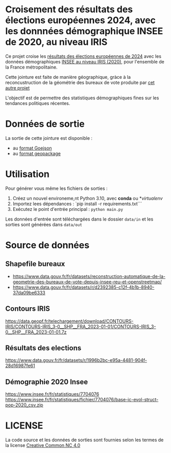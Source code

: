 
# Croisement des résultats des élections européennes 2024, avec les donnnées démographique INSEE de 2020, au niveau IRIS 

Ce projet croise les [résultats des élections européennes de 2024](https://www.data.gouv.fr/fr/datasets/resultats-des-elections-europeennes-du-9-juin-2024/) avec les données 
démographiques [INSEE au niveau IRIS (2020)](https://www.insee.fr/fr/statistiques/7704076), pour l'ensemble de la France métropolitaine.

Cette jointure est faite de manière géographique, gràce à la reconcustruction de la géométrie des bureaux de vote produite par [cet autre projet](https://www.data.gouv.fr/fr/datasets/reconstruction-automatique-de-la-geometrie-des-bureaux-de-vote-depuis-insee-reu-et-openstreetmap/) 

L'objectif est de permettre des statistiques démographiques fines sur les tendances politiques récentes.


# Données de sortie 

La sortie de cette jointure est disponible :
* au [format Goejson](https://github.com/raphaeljolivet/eu2024-stats-iris/releases/download/1.0/iris-stats.geojson) 
* au [format geopackage](https://github.com/raphaeljolivet/eu2024-stats-iris/releases/download/1.0/iris-stats.gpkg)


# Utilisation

Pour générer vous même les fichiers de sorties :

1) Créez un nouvel environeme,nt Python 3.10, avec **conda** ou **virtualenv*
2) Importez lees dépendances : `pip install -r requirements.txt```
3) Exécutez le point d'entrée principal : `python main.py`

Les données d'entrée sont téléchargées dans le dossier `data/in` et les sorties sont générées dans `data/out` 

# Source de données

## Shapefile bureaux

* https://www.data.gouv.fr/fr/datasets/reconstruction-automatique-de-la-geometrie-des-bureaux-de-vote-depuis-insee-reu-et-openstreetmap/
* https://www.data.gouv.fr/fr/datasets/r/d2392385-c12f-4b1b-8940-37da09be6333

## Contours IRIS 

https://data.geopf.fr/telechargement/download/CONTOURS-IRIS/CONTOURS-IRIS_3-0__SHP__FRA_2023-01-01/CONTOURS-IRIS_3-0__SHP__FRA_2023-01-01.7z


## Résultats des elections 

https://www.data.gouv.fr/fr/datasets/r/1996b2bc-e95a-4481-904f-28d16987fe61

## Démographie 2020 Insee

https://www.insee.fr/fr/statistiques/7704076
https://www.insee.fr/fr/statistiques/fichier/7704076/base-ic-evol-struct-pop-2020_csv.zip


# LICENSE

La code source et les données de sorties sont fournies selon les termes de la license [Creative Common NC 4.0](https://creativecommons.org/licenses/by-nc/4.0/deed.fr)


